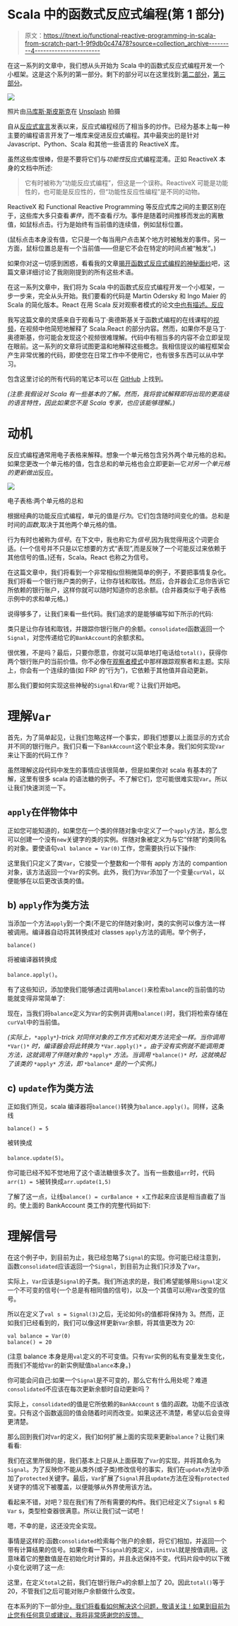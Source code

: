 # Scala 中的函数式反应式编程(第 1 部分)

> 原文：<https://itnext.io/functional-reactive-programming-in-scala-from-scratch-part-1-9f9db0c47478?source=collection_archive---------4----------------------->

在这一系列的文章中，我们想从头开始为 Scala 中的函数式反应式编程开发一个小框架。这是这个系列的第一部分。剩下的部分可以在这里找到:[第二部分](/functional-reactive-programming-in-scala-from-scratch-part-2-3d1559a11629)，[第三部分](/functional-reactive-programming-in-scala-from-scratch-part-3-d999dca5fa69)。

![](img/af672f2fcf36c479172c17976f0e4532.png)

照片由[马库斯·斯皮斯克](https://unsplash.com/@markusspiske?utm_source=medium&utm_medium=referral)在 [Unsplash](https://unsplash.com?utm_source=medium&utm_medium=referral) 拍摄

自从[反应式宣言](https://www.reactivemanifesto.org)发表以来，反应式编程经历了相当多的炒作。已经为基本上每一种主要的编程语言开发了一堆库来促进反应式编程。其中最突出的是针对 Javascript、Python、Scala 和其他一些语言的 ReactiveX 库。

虽然这些库很棒，但是不要将它们与*功能性*反应式编程混淆。正如 ReactiveX 本身的文档中所述:

> 它有时被称为“功能反应式编程”，但这是一个误称。ReactiveX 可能是功能性的，也可能是反应性的，但“功能性反应性编程”是不同的动物。

ReactiveX 和 Functional Reactive Programming 等反应式库之间的主要区别在于，这些库大多只查看*事件*，而不查看*行为*。事件是随着时间推移而发出的离散值，如鼠标点击。行为是始终有当前值的连续值，例如鼠标位置。

(鼠标点击本身没有值，它只是一个每当用户点击某个地方时被触发的事件。另一方面，鼠标位置总是有一个当前值——但是它不会在特定的时间点被“触发”。)

如果你对这一切感到困惑，看看我的文章[揭开函数式反应式编程的神秘面纱](/demystifying-functional-reactive-programming-67767dbe520b)吧，这篇文章详细讨论了我刚刚提到的所有这些术语。

在这一系列文章中，我们将为 Scala 中的函数式反应式编程开发一个小框架，一步一步来，完全从头开始。我们要看的代码是 Martin Odersky 和 Ingo Maier 的 Scala 的简化版本。React 在用 Scala 反对观察者模式的论文[中也有描述。反应](https://infoscience.epfl.ch/record/176887/files/DeprecatingObservers2012.pdf)

我写这篇文章的灵感来自于观看马丁·奥德斯基关于函数式编程的在线课程的[视频](https://www.coursera.org/lecture/progfun2/lecture-4-2-functional-reactive-programming-pEsTy)，在视频中他简短地解释了 Scala.React 的部分内容。然而，如果你不是马丁·奥德斯基，你可能会发现这个视频很难理解。代码中有相当多的内容不会立即呈现在眼前。这一系列的文章将试图更温和地解释这些概念。我相信提议的编程框架会产生非常优雅的代码，即使您在日常工作中不使用它，也有很多东西可以从中学习。

包含这里讨论的所有代码的笔记本可以在 [GitHub](https://github.com/timo-stoettner/frp-scala) 上找到。

*(注意:我假设对 Scala 有一些基本的了解。然而，我将尝试解释即将出现的更高级的语言特性，因此如果您不是 Scala 专家，也应该能够理解。)*

# 动机

反应式编程通常用电子表格来解释。想象一个单元格包含另外两个单元格的总和。如果您更改一个单元格的值，包含总和的单元格也会立即更新—它*对另一个单元格的更新做出*反应。

![](img/b9843c01e8c2e61ea8088d1ec8d7b6c1.png)

电子表格:两个单元格的总和

根据经典的功能反应式编程，单元的值是*行为*。它们包含随时间变化的值。总和是时间的*函数*,取决于其他两个单元格的值。

行为有时也被称为*信号*。在下文中，我也称它为*信号*,因为我觉得用这个词更合适。(一个信号并不只是以它想要的方式“表现”,而是反映了一个可能反过来依赖于其他信号的值。)还有，Scala。React 也称之为信号。

在这篇文章中，我们将看到一个非常相似但稍微简单的例子，不要把事情复杂化。我们将看一个银行账户类的例子，让你存钱和取钱。然后，合并器会汇总你告诉它所依赖的银行账户，这样你就可以随时知道你的总余额。(合并器类似于电子表格示例中的求和单元格。)

说得够多了，让我们来看一些代码。我们追求的是能够编写如下所示的代码:

类只是让你存钱和取钱，并跟踪你银行账户的余额。`consolidated`函数返回一个`Signal`，对您传递给它的`BankAccount`的余额求和。

很优雅，不是吗？最后，只要你愿意，你就可以简单地打电话给`total()`，获得你两个银行账户的当前价值。你不必像在[观察者模式](https://en.wikipedia.org/wiki/Observer_pattern)中那样跟踪观察者和主题。实际上，你会有一个连续的值(如 FRP 的“行为”)，它依赖于其他值并自动更新。

那么我们要如何实现这些神秘的`Signal`和`Var`呢？让我们开始吧。

# 理解`Var`

首先，为了简单起见，让我们忽略这样一个事实，即我们想要以上面显示的方式合并不同的银行账户。我们只看一下`BankAccount`这个职业本身。我们如何实现`Var`来让下面的代码工作？

虽然理解这段代码中发生的事情应该很简单，但是如果你对 scala 有基本的了解，这里有很多 scala 的语法糖的例子。不了解它们，您可能很难实现`Var`。所以让我们快速浏览一下。

## `apply`在伴物体中

正如您可能知道的，如果您在一个类的伴随对象中定义了一个`apply`方法，那么您可以创建一个没有`new`关键字的类的实例。伴随对象被定义为与它“伴随”的类同名的对象。要使语句`val balance = Var(0)`工作，您需要执行以下操作:

这里我们只定义了类`Var`，它接受一个整数和一个带有 apply 方法的 compantion 对象，该方法返回一个`Var`的实例。此外，我们为`Var`添加了一个变量`curVal`，以便能够在以后更改该类的值。

## b) `apply`作为类方法

当添加一个方法`apply`到一个类(不是它的伴随对象)时，类的实例可以像方法一样被调用。编译器自动将其转换成对 classes `apply`方法的调用。举个例子，

`balance()`

将被编译器转换成

`balance.apply()`。

有了这些知识，添加使我们能够通过调用`balance()`来检索`balance`的当前值的功能就变得非常简单了:

现在，当我们将`balance`定义为`Var`的实例并调用`balance()`时，我们将检索存储在`curVal`中的当前值。

*(实际上，*`*apply*`*)-trick 对同伴对象的工作方式和对类方法完全一样。当你调用* `*Var()*` *时，编译器会将此转换为* `*Var.apply()*` *。由于没有实例就不能调用类方法，这就调用了伴随对象的* `*apply*` *方法。当调用* `*balance()*` *时，这就唤起了该类的* `*apply*` *方法，即* `*balance*` *是的一个实例。)*

## c) `update`作为类方法

正如我们所见，scala 编译器将`balance()`转换为`balance.apply()`。同样，这条线

`balance() = 5`

被转换成

`balance.update(5)`。

你可能已经不知不觉地用了这个语法糖很多次了。当有一些数组`arr`时，代码`arr(1) = 5`被转换成`arr.update(1,5)`

了解了这一点，让线`balance() = curBalance + x`工作起来应该是相当直截了当的。使上面的 BankAccount 类工作的完整代码如下:

# 理解信号

在这个例子中，到目前为止，我已经忽略了`Signal`的实现。你可能已经注意到，函数`consolidated`应该返回一个`Signal`，到目前为止我们只涉及了`Var`。

实际上，`Var`应该是`Signal`的子类。我们所追求的是，我们希望能够用`Signal`定义一个不可变的信号(一个总是有相同值的信号)，以及一个其值可以用`Var`改变的信号。

所以在定义了`val s = Signal(3)`之后，无论如何`s`的值都将保持为 3。然而，正如我们已经看到的，我们可以像这样更新`Var`余额，将其值更改为 20:

```
val balance = Var(0)
balance() = 20
```

(注意 balance 本身是用`val`定义的不可变值。只有`Var`实例的私有变量发生变化，而我们不能给`Var`的新实例赋值`balance`本身。)

你可能会问自己:如果一个`Signal`是不可变的，那么它有什么用处呢？难道`consolidated`不应该在每次更新余额时自动更新吗？

实际上，`consolidated`的值是它所依赖的`BankAccount` s 值的*函数*。功能不应该改变。只有这个函数返回的值会随着时间而改变。如果这还不清楚，希望以后会变得更清楚。

那么回到我们对`Var`的定义，我们如何扩展上面的实现来更新`balance`？让我们来看看:

我们在这里所做的是，我们基本上只是从上面获取了`Var`的实现，并将其命名为`Signal`。为了反映你不能从类外(或子类)修改信号的事实，我们在`update`方法中添加了`protected`关键字。最后，`Var`扩展了`Signal`并且`update`方法在没有`protected`关键字的情况下被覆盖，以便能够从外界使用该方法。

看起来不错，对吧？现在我们有了所有需要的构件。我们已经定义了`Signal` s 和`Var` s，类型检查器很满意。所以让我们试一试吧！

嗯，不幸的是，这还没完全实现。

事情是这样的:函数`consolidated`检索每个账户的余额，将它们相加，并返回一个带有计算结果的信号。如果你看一下`Signal`的类定义，`initVal`就是按值调用。这意味着它的整数值是在初始化时计算的，并且永远保持不变。代码片段中的以下微小变化说明了这一点:

这里，在定义`total`之前，我们在银行账户`a`的余额上加了 20。因此`total()`等于 20，不管我们之后可能对账户余额做什么改变。

在本系列的下一部分[中，我们将看看如何解决这个问题，敬请关注！如果到目前为止您有任何意见或建议，我将非常感谢您的反馈。](/functional-reactive-programming-in-scala-from-scratch-part-2-3d1559a11629)
